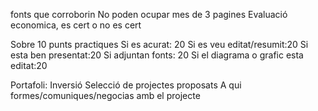 fonts que corroborin
No poden ocupar mes de 3 pagines
Evaluació economica, es cert o no es cert

Sobre 10 punts practiques
Si es acurat: 20
Si es veu editat/resumit:20
Si esta ben presentat:20
Si adjuntan fonts: 20
Si el diagrama o grafic esta editat:20


Portafoli:
Inversió
Selecció de projectes proposats
A qui formes/comuniques/negocias amb el projecte